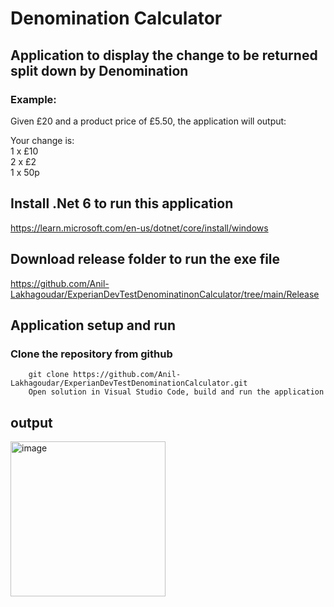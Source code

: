 # Denomination Calculator

## Application to display the change to be returned split down by Denomination
### Example: 
Given £20 and a product price of £5.50, the application will output: 

Your change is: <br/>
1 x £10 <br/>
2 x £2 <br/>
1 x 50p <br/>

## Install .Net 6 to run this application
https://learn.microsoft.com/en-us/dotnet/core/install/windows

## Download release folder to run the exe file
https://github.com/Anil-Lakhagoudar/ExperianDevTestDenominatinonCalculator/tree/main/Release

## Application setup and run
  ### Clone the repository from github
        git clone https://github.com/Anil-Lakhagoudar/ExperianDevTestDenominationCalculator.git
        Open solution in Visual Studio Code, build and run the application

## output <br/>
<img width="248" alt="image" src="https://github.com/user-attachments/assets/dbc7214d-2b62-4b92-a644-292ad45ea4ad">
